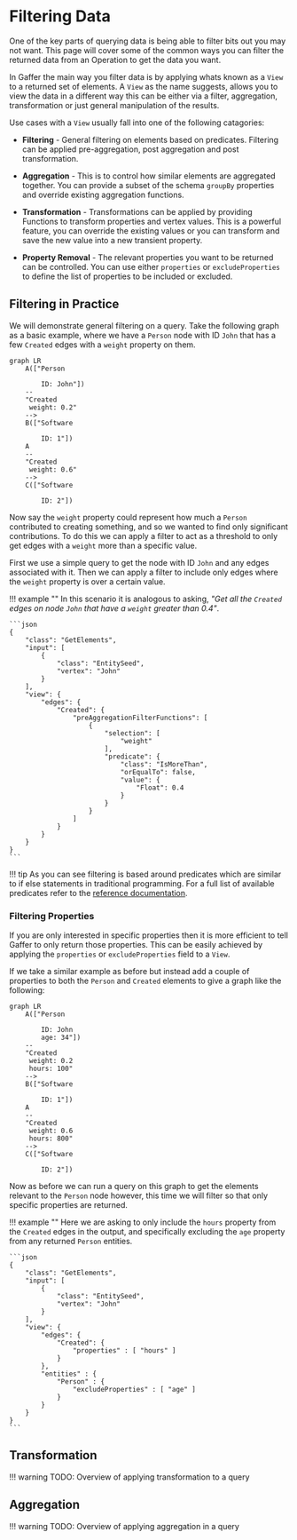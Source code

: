 # Filtering Data

One of the key parts of querying data is being able to filter bits out you may
not want. This page will cover some of the common ways you can filter the
returned data from an Operation to get the data you want.

In Gaffer the main way you filter data is by applying whats known as a `View` to
a returned set of elements. A `View` as the name suggests, allows you to view
the data in a different way this can be either via a filter, aggregation,
transformation or just general manipulation of the results.

Use cases with a `View` usually fall into one of the following catagories:

- **Filtering** - General filtering on elements based on predicates. Filtering
    can be applied pre-aggregation, post aggregation and post transformation.

- **Aggregation** - This is to control how similar elements are aggregated
    together. You can provide a subset of the schema `groupBy` properties and
    override existing aggregation functions.

- **Transformation** - Transformations can be applied by providing Functions to
    transform properties and vertex values. This is a powerful feature, you can
    override the existing values or you can transform and save the new value
    into a new transient property.

- **Property Removal** - The relevant properties you want to be returned can be
    controlled. You can use either `properties` or `excludeProperties` to define
    the list of properties to be included or excluded.

## Filtering in Practice

We will demonstrate general filtering on a query. Take the following graph as a
basic example, where we have a `Person` node with ID `John` that has a few
`Created` edges with a `weight` property on them.

```mermaid
graph LR
    A(["Person

        ID: John"])
    --
    "Created
     weight: 0.2"
    -->
    B(["Software

        ID: 1"])
    A
    --
    "Created
     weight: 0.6"
    -->
    C(["Software

        ID: 2"])
```

Now say the `weight` property could represent how much a `Person` contributed to
creating something, and so we wanted to find only significant contributions. To
do this we can apply a filter to act as a threshold to only get edges with a
`weight` more than a specific value.

First we use a simple query to get the node with ID `John` and any edges
associated with it. Then we can apply a filter to include only edges where the
`weight` property is over a certain value.

!!! example ""
    In this scenario it is analogous to asking, *"Get all the `Created` edges on
    node `John` that have a `weight` greater than 0.4"*.

    ```json
    {
        "class": "GetElements",
        "input": [
            {
                "class": "EntitySeed",
                "vertex": "John"
            }
        ],
        "view": {
            "edges": {
                "Created": {
                    "preAggregationFilterFunctions": [
                        {
                            "selection": [
                                "weight"
                            ],
                            "predicate": {
                                "class": "IsMoreThan",
                                "orEqualTo": false,
                                "value": {
                                    "Float": 0.4
                                }
                            }
                        }
                    ]
                }
            }
        }
    }
    ```

!!! tip
    As you can see filtering is based around predicates which are similar to if
    else statements in traditional programming. For a full list of available
    predicates refer to the [reference documentation](../../reference/predicates-guide/predicates.md).

### Filtering Properties

If you are only interested in specific properties then it is more efficient to
tell Gaffer to only return those properties. This can be easily achieved by
applying the `properties` or `excludeProperties` field to a `View`.

If we take a similar example as before but instead add a couple of properties
to both the `Person` and `Created` elements to give a graph like the following:

```mermaid
graph LR
    A(["Person

        ID: John
        age: 34"])
    --
    "Created
     weight: 0.2
     hours: 100"
    -->
    B(["Software

        ID: 1"])
    A
    --
    "Created
     weight: 0.6
     hours: 800"
    -->
    C(["Software

        ID: 2"])
```

Now as before we can run a query on this graph to get the elements relevant to
the `Person` node however, this time we will filter so that only specific
properties are returned.

!!! example ""
    Here we are asking to only include the `hours` property from the `Created`
    edges in the output, and specifically excluding the `age` property from any
    returned `Person` entities.

    ```json
    {
        "class": "GetElements",
        "input": [
            {
                "class": "EntitySeed",
                "vertex": "John"
            }
        ],
        "view": {
            "edges": {
                "Created": {
                    "properties" : [ "hours" ]
                }
            },
            "entities" : {
                "Person" : {
                    "excludeProperties" : [ "age" ]
                }
            }
        }
    }
    ```

## Transformation

!!! warning
    TODO: Overview of applying transformation to a query

## Aggregation

!!! warning
    TODO: Overview of applying aggregation in a query

